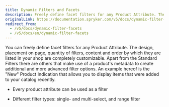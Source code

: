 ```yaml
---
title: Dynamic Filters and Facets
description: Freely define facet filters for any Product Attribute. The design, placement on page, quantity of filters, content and order are completely customizable.
originalLink: https://documentation.spryker.com/v5/docs/dynamic-filter-facets
redirect_from:
  - /v5/docs/dynamic-filter-facets
  - /v5/docs/en/dynamic-filter-facets
---
```


You can freely define facet filters for any Product Attribute. The design, placement on page, quantity of filters, content and order by which they are listed in your shop are completely customizable. Apart from the Standard Filters there are others that make use of a product's metadata to create additional and more advanced filter options. An example hereof is the "New" Product Indication that allows you to display items that were added to your catalog recently.

- Every product attribute can be used as a filter

- Different filter types: single- and multi-select, and range filter
